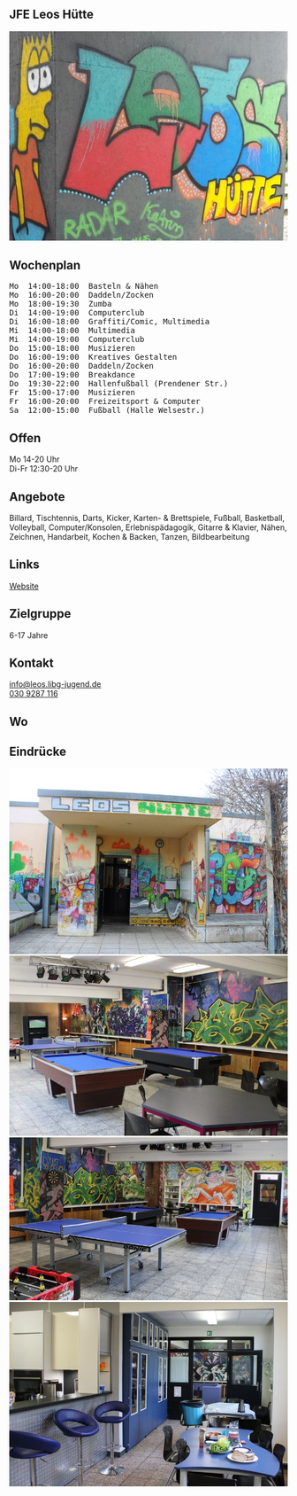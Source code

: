 ## JFE Leos Hütte
<img id="topmedia" src="images/Leos_Huette/1.jpg" />

## Wochenplan
<pre id="weeklyschedule">
Mo  14:00-18:00  Basteln & Nähen
Mo  16:00-20:00  Daddeln/Zocken
Mo  18:00-19:30  Zumba
Di  14:00-19:00  Computerclub
Di  16:00-18:00  Graffiti/Comic, Multimedia
Mi  14:00-18:00  Multimedia
Mi  14:00-19:00  Computerclub
Do  15:00-18:00  Musizieren 
Do  16:00-19:00  Kreatives Gestalten
Do  16:00-20:00  Daddeln/Zocken
Do  17:00-19:00  Breakdance
Do  19:30-22:00  Hallenfußball (Prendener Str.)
Fr  15:00-17:00  Musizieren
Fr  16:00-20:00  Freizeitsport & Computer
Sa  12:00-15:00  Fußball (Halle Welsestr.)
</pre>

## Offen
Mo 14-20 Uhr<br>
Di-Fr 12:30-20 Uhr

## Angebote
<p id="activities">
Billard, Tischtennis, Darts, Kicker, Karten- & Brettspiele, Fußball, Basketball, Volleyball, Computer/Konsolen, Erlebnispädagogik, Gitarre & Klavier, Nähen, Zeichnen, Handarbeit, Kochen & Backen, Tanzen, Bildbearbeitung                     
</p>

## Links
<a target="_blank" href="http://leos-huette.de/">Website</a>

## Zielgruppe
6-17 Jahre

## Kontakt
[info@leos.libg-jugend.de](mailto:info@leos.libg-jugend.de)<br>
<a href="tel:+49309287116">030 9287 116</a>
 

## Wo
<div id="gmap"></div>
<script>window.onload = showMap('Grevesmühlener Str. 43, 13059 Berlin', 0, 'gmap_mini')</script>

## Eindrücke
<div class="mediacontainer">
 <img src="images/Leos_Huette/2.JPG" />
 <img src="images/Leos_Huette/3.JPG" />
 <img src="images/Leos_Huette/5.JPG" />
 <img src="images/Leos_Huette/6.JPG" />
</div>
